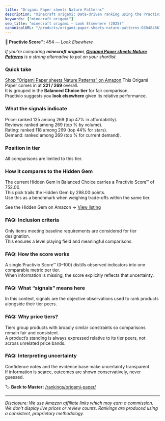 ```yaml
---
title: "Origami Paper sheets Nature Patterns"
description: "minecraft origami: Data-driven ranking using the Practivio Score™. Positioned by quality, value, demand, findability, momentum."
keywords: ["minecraft origami"]
seo_title: "minecraft origami — Look Elsewhere (2025)"
canonicalURL: "/products/origami-paper-sheets-nature-patterns-0804848610/"
---
```


**🚫 Practivio Score™:** 454 — _Look Elsewhere_


*If you're comparing **minecraft origami**, **[Origami Paper sheets Nature Patterns](https://www.amazon.com/dp/0804848610?tag=practivio-20)** is a strong alternative to put on your shortlist.*
### Quick take
[Shop “Origami Paper sheets Nature Patterns” on Amazon](https://www.amazon.com/dp/0804848610?tag=practivio-20)
This Origami Paper comes in at **221 / 269** overall.  
It is grouped in the **Balanced Choice tier** for fair comparison.  
Practivio suggests you **look elsewhere** given its relative performance.

### What the signals indicate
Price: ranked 125 among 269 (top 47% in affordability).  
Reviews: ranked  among 269 (top % by volume).  
Rating: ranked 118 among 269 (top 44% for stars).  
Demand: ranked  among 269 (top % for current demand).

### Position in tier
All comparisons are limited to this tier.

### How it compares to the Hidden Gem
The current Hidden Gem in Balanced Choice carries a Practivio Score™ of 752.00.  
This pick trails the Hidden Gem by 298.00 points.  
Use this as a benchmark when weighing trade-offs within the same tier.  

See the Hidden Gem on Amazon → [View listing](https://www.amazon.com/dp/B07VYVH18C?tag=practivio-20)

### FAQ: Inclusion criteria
Only items meeting baseline requirements are considered for tier designation.  
This ensures a level playing field and meaningful comparisons.

### FAQ: How the score works
A single Practivio Score™ (0–100) distills observed indicators into one comparable metric per tier.  
When information is missing, the score explicitly reflects that uncertainty.

### FAQ: What “signals” means here
In this context, signals are the objective observations used to rank products alongside their tier peers.

### FAQ: Why price tiers?
Tiers group products with broadly similar constraints so comparisons remain fair and consistent.  
A product’s standing is always expressed relative to its tier peers, not across unrelated price bands.

### FAQ: Interpreting uncertainty
Confidence notes and the evidence base make uncertainty transparent.  
If information is scarce, outcomes are shown conservatively, never guessed.


🏷️ **Back to Master:** [/rankings/origami-paper/](/rankings/origami-paper/)

---
_Disclosure: We use Amazon affiliate links which may earn a commission. We don’t display live prices or review counts. Rankings are produced using a consistent, proprietary methodology._
